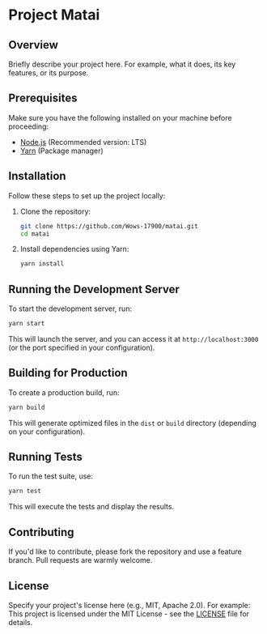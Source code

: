 # Project Matai

## Overview
Briefly describe your project here. For example, what it does, its key features, or its purpose.

## Prerequisites
Make sure you have the following installed on your machine before proceeding:
- [Node.js](https://nodejs.org/) (Recommended version: LTS)
- [Yarn](https://yarnpkg.com/) (Package manager)

## Installation
Follow these steps to set up the project locally:

1. Clone the repository:
   ```bash
   git clone https://github.com/Wows-17900/matai.git
   cd matai
   ```

2. Install dependencies using Yarn:
   ```bash
   yarn install
   ```

## Running the Development Server
To start the development server, run:
```bash
yarn start
```
This will launch the server, and you can access it at `http://localhost:3000` (or the port specified in your configuration).

## Building for Production
To create a production build, run:
```bash
yarn build
```
This will generate optimized files in the `dist` or `build` directory (depending on your configuration).

## Running Tests
To run the test suite, use:
```bash
yarn test
```
This will execute the tests and display the results.

## Contributing
If you'd like to contribute, please fork the repository and use a feature branch. Pull requests are warmly welcome.

## License
Specify your project's license here (e.g., MIT, Apache 2.0). For example:
This project is licensed under the MIT License - see the [LICENSE](LICENSE) file for details.
